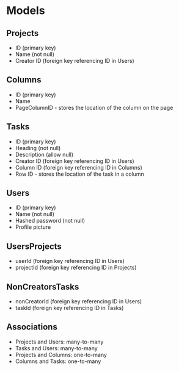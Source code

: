 # Models

## Projects

* ID (primary key)
* Name (not null)
* Creator ID (foreign key referencing ID in Users)

## Columns

* ID (primary key)
* Name
* PageColumnID - stores the location of the column on the page

## Tasks

* ID (primary key)
* Heading (not null)
* Description (allow null)
* Creator ID (foreign key referencing ID in Users)
* Column ID (foreign key referencing ID in Columns)
* Row ID - stores the location of the task in a column

## Users

* ID (primary key)
* Name (not null)
* Hashed password (not null)
* Profile picture

## UsersProjects

* userId (foreign key referencing ID in Users)
* projectId (foreign key referencing ID in Projects)

## NonCreatorsTasks

* nonCreatorId (foreign key referencing ID in Users)
* taskId (foreign key referencing ID in Tasks)

## Associations

* Projects and Users: many-to-many
* Tasks and Users: many-to-many
* Projects and Columns: one-to-many
* Columns and Tasks: one-to-many
